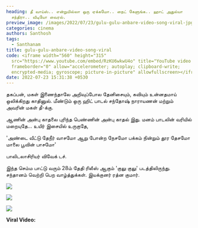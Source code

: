 ```yaml
---
heading: தீ வாய்ஸ்.. என்றுமில்லா ஒரு ஏக்கமோ.. நைட் கேளுங்க.. ஹாட் அதுல்யா
  சந்திரா.. வீடியோ வைரல்.
preview_image: /images/2022/07/23/gulu-gulu-anbare-video-song-viral-jpg.jpeg
categories: cinema
authors: Santhosh
tags:
  - Santhanam
title: gulu-gulu-anbare-video-song-viral
code: <iframe width="560" height="315"
  src="https://www.youtube.com/embed/RzKU6wkwU4o" title="YouTube video player"
  frameborder="0" allow="accelerometer; autoplay; clipboard-write;
  encrypted-media; gyroscope; picture-in-picture" allowfullscreen></iframe>
date: 2022-07-23 15:31:38 +0530
---
```



தகப்பன், மகள் இணைந்தாலே அறிவுப்போல தேனிசையும், கவியும் உன்னதமாய் ஒலிக்கிறது காதினுல். மீண்டும் ஒரு ஹிட் பாடல் சந்தோஷ் நாராயணன் மற்றும் அவரின் மகள் தீ-க்கு.

ஆணின் அன்பு காதலை புரிந்த  பெண்ணின் அன்பு காதல் இது. மனம் பாடலின் வரியில் மறையுதே... உயிர் இசையில் உருகுதே,

'அண்டை வீட்டு தேநீர் வாசமோ
ஆறு போன்ற நேசமோ
பக்கம் நின்றும் தூர தேசமோ
மாலை பூவின் பாசமோ' 

பாலிடலாசிரியர் விவேக் டச்.

இந்த செம்ம பாட்டு வரும் 28ம் தேதி ரிலீஸ் ஆகும் 'குலு குலு' படத்திலிருந்து. சந்தானம் வெற்றி பெற வாழ்த்துக்கள். இயக்குனர் ரத்ன குமார்.

![](/images/2022/07/23/anbare-video-song-jpg.jpeg)

![](/images/2022/07/23/anbare-video-song-1-jpg.jpeg)

![](/images/2022/07/23/anbare-video-song-2-jpg.jpeg)

**Viral Video:**
